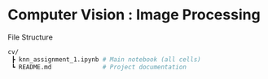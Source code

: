 # Computer Vision : Image Processing


File Structure
```bash
cv/
 ┣ knn_assignment_1.ipynb # Main notebook (all cells)
 ┗ README.md              # Project documentation
